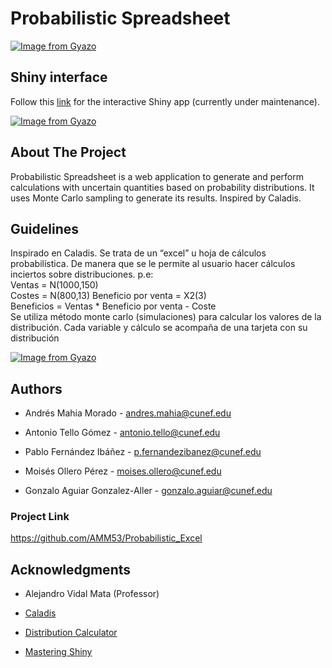 # Probabilistic Spreadsheet
[![Image from Gyazo](https://i.gyazo.com/830c7c7f6ac5cc6d627437d7f2be342f.png)](https://gyazo.com/830c7c7f6ac5cc6d627437d7f2be342f)



## Shiny interface
Follow this [link](https://destyo.shinyapps.io/probabilistic_excel/) for the interactive Shiny app (currently under maintenance).  

[![Image from Gyazo](https://i.gyazo.com/912bbd6949ff15bb4fe837094897089f.png)](https://gyazo.com/912bbd6949ff15bb4fe837094897089f)

## About The Project
Probabilistic Spreadsheet is a web application to generate and perform calculations with uncertain quantities based on probability distributions. It uses Monte Carlo sampling to generate its results. Inspired by Caladis.




## Guidelines

Inspirado en Caladis. Se trata de un “excel” u hoja de cálculos probabilística. De manera que se le permite al usuario hacer cálculos inciertos sobre distribuciones. p.e:  
Ventas = N(1000,150)  
Costes = N(800,13)
Beneficio por venta = X2(3)  
Beneficios = Ventas * Beneficio por venta - Coste  
Se utiliza método monte carlo (simulaciones) para calcular los valores de la distribución. Cada variable y cálculo se acompaña de una tarjeta con su distribución

[![Image from Gyazo](https://i.gyazo.com/adcec365344d6a23d7d9c60cb7abf65b.png)](https://gyazo.com/adcec365344d6a23d7d9c60cb7abf65b)

## Authors

- Andrés Mahia Morado - andres.mahia@cunef.edu

- Antonio Tello Gómez - antonio.tello@cunef.edu

- Pablo Fernández Ibáñez - p.fernandezibanez@cunef.edu

- Moisés Ollero Pérez - moises.ollero@cunef.edu

- Gonzalo Aguiar Gonzalez-Aller - gonzalo.aguiar@cunef.edu

### Project Link
https://github.com/AMM53/Probabilistic_Excel

## Acknowledgments

- Alejandro Vidal Mata (Professor)

- [Caladis](https://www.caladis.org/)

- [Distribution Calculator](https://gallery.shinyapps.io/dist_calc/)

- [Mastering Shiny](https://mastering-shiny.org/index.html)









